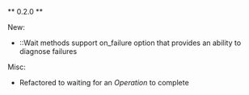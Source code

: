 ** 0.2.0 **

New:
* ::Wait methods support on_failure option that provides an ability to diagnose failures

Misc:
* Refactored to waiting for an _Operation_ to complete
